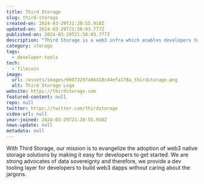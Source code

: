 ```yaml
---
title: Third Storage
slug: third-storage
created-on: 2024-03-29T21:28:55.910Z
updated-on: 2024-03-29T21:50:03.777Z
published-on: 2024-03-29T21:50:03.777Z
description: "Third Storage is a web3 infra which enables developers to build the next gen applications."
category: storage
tags:
  - developer-tools
tech:
  - filecoin
image:
  url: /assets/images/66073297a94418c44efa178a_thirdstorage.png
  alt: Third Storage Logo
website: https://thirdstorage.com
featured-content: null
repo: null
twitter: https://twitter.com/thirdstorage
video-url: null
year-joined: 2024-03-29T21:28:55.910Z
news-update: null
metadata: null
---
```


With Third Storage, our mission is to evangelize the adoption of web3 native storage solutions by making it easy for developers to get started. We are strong advocates of data sovereignty and therefore, we provide a dev tooling layer for developers to build web3 dapps without caring about the jargons.
